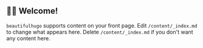 ## 👋🏻 Welcome!

`beautifulhugo` supports content on your front page.
Edit `/content/_index.md` to change what appears here. Delete `/content/_index.md` if you don't want any content here.
